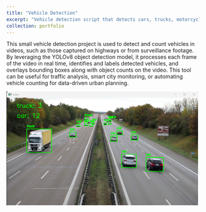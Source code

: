 ```yaml
---
title: "Vehicle Detection"
excerpt: "Vehicle detection script that detects cars, trucks, motorcycles, and any detected object in a given clip, providing bounding boxes and counts. <br/><img src='/images/highway.png' width='400'>"
collection: portfolio
---
```


This small vehicle detection project is used to detect and count vehicles in videos, such as those captured on highways or from surveillance footage. By leveraging the YOLOv8 object detection model, it processes each frame of the video in real time, identifies and labels detected vehicles, and overlays bounding boxes along with object counts on the video. This tool can be useful for traffic analysis, smart city monitoring, or automating vehicle counting for data-driven urban planning.


<img src="/images/highway.png" alt="Highway" width="500">
